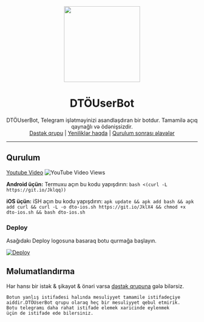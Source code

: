 <div align="center">
  <img src="https://i.imgyukle.com/2020/11/17/TYuenv.jpg" width="200" height="200">
  <h1>DTÖUserBot</h1>
</div>
<p align="center">
    DTÖUserBot, Telegram işlətməyinizi asandlaşdıran bir botdur. Tamamilə açıq qaynağlı və ödənişsizdir.
    <br>
<a href="https://t.me/DTOSupport">Dəstək qrupu</a> |
<a href="https://t.me/DTOUserBot">Yeniliklər haqda</a> |
<a href="####">Qurulum sonrası əlavələr</a>
    <br>
</p>

----
## Qurulum
[Youtube Video](https://youtu.be/fBBJoU1uV-w) ![YouTube Video Views](https://img.shields.io/youtube/views/fBBJoU1uV-w?style=flat-square)

**Android üçün:** Termuxu açın bu kodu yapışdırın: `bash <(curl -L https://git.io/Jklqq))`

**iOS üçün:** iSH açın bu kodu yapışdırın: `apk update && apk add bash && apk add curl && curl -L -o dto-ios.sh https://git.io/JklX4 && chmod +x dto-ios.sh && bash dto-ios.sh`

### Deploy

Asağıdakı Deploy logosuna basaraq botu qurmağa başlayın.

[![Deploy](https://www.herokucdn.com/deploy/button.svg)](https://heroku.com/deploy?template=https://github.com/umudmmmdov1/DTOUserBot)

## Məlumatlandırma
Hər hansı bir istək & şikayət & önəri varsa [dəstək qrupuna](https://t.me/DtoSupport) gələ bilərsiz.

```Botu düzgün istifade etmediyiniz halda hesabınız bağlana biler.
Botun yanlış istifadesi halında mesuliyyet tamamile istifadeçiye 
aiddir.DTÖUserBot qrupu olaraq heç bir mesuliyyet qebul etmirik.
Botu telegramı daha rahat istifade elemek xaricinde eylenmek
üçün de istifade ede bilersiniz.
```
